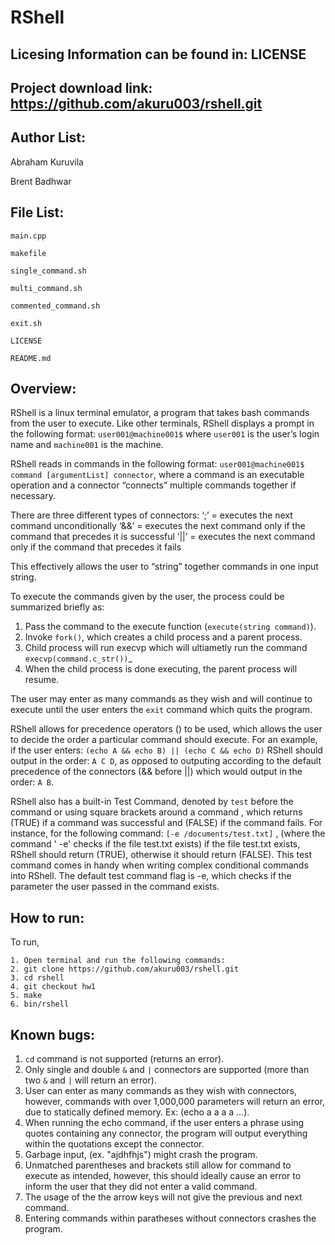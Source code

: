 RShell
=======

Licesing Information can be found in: LICENSE
---
Project download link: https://github.com/akuru003/rshell.git
---

Author List:
-----------
Abraham Kuruvila
 
Brent Badhwar

File List:
------
```
main.cpp

makefile

single_command.sh

multi_command.sh

commented_command.sh

exit.sh

LICENSE

README.md
```

Overview:
---

RShell is a linux terminal emulator, a program that takes bash commands from the user to execute. Like other terminals, RShell displays a prompt in the following format: `user001@machine001$` where `user001` is the user’s login name and `machine001` is the machine. 

RShell reads in commands in the following format:
`user001@machine001$ command [argumentList] connector`, where a command is an executable operation and a connector “connects” multiple commands together if necessary. 

There are three different types of connectors:
‘;’ = executes the next command unconditionally
‘&&’ = executes the next command only if the command that precedes it is successful
‘||’ = executes the next command only if the command that precedes it fails

This effectively allows the user to “string” together commands in one input string.

To execute the commands given by the user, the process could be summarized briefly as: 
1. Pass the command to the execute function (`execute(string command)`). 
2. Invoke `fork()`, which creates a child process and a parent process. 
3. Child process will run execvp which will ultiametly run the command  `execvp(command.c_str())`_
4. When the child process is done executing, the parent process will resume.  

The user may enter as many commands as they wish and will continue to execute until the user enters the `exit` command which quits the program.

RShell allows for precedence operators () to be used, which allows the user to decide the order 
a particular command should execute. For an example, if the user enters: `(echo A && echo B) || (echo C && echo D)` RShell should output in the order: `A C D`, as opposed to outputing according to the default precedence of the connectors (&& before ||) which would output in the order: `A B`. 

RShell also has a built-in Test Command, denoted by `test` before the command or using square brackets around a command , which returns (TRUE) if a  command was successful and (FALSE) if the command fails. For instance, for the following command: `[-e /documents/test.txt]` , (where the command ' -e' checks if the file test.txt exists) if the file test.txt exists, RShell should return (TRUE), otherwise it should return (FALSE). This test command comes in handy when writing complex conditional commands into RShell. The default test command flag is -e, which checks if the parameter the user passed in the command exists.  


How to run:
---
To run,

``` 
1. Open terminal and run the following commands:
2. git clone https://github.com/akuru003/rshell.git
3. cd rshell
4. git checkout hw1
5. make
6. bin/rshell
```

Known bugs:
---

1. `cd` command is not supported (returns an error).
2. Only single and double `&` and `|` connectors are supported
(more than two `&` and `|` will return an error). 
3. User can enter as many commands as they wish with connectors, however, commands with over 1,000,000 parameters will return an error, due to statically defined memory. Ex: (echo a a a a ...). 
4. When running the echo command, if the user enters a phrase using quotes containing any connector, the program will output everything within the quotations except the connector.
5. Garbage input, (ex. "ajdhfhjs") might crash the program.
6. Unmatched parentheses and brackets still allow for command to execute as intended, however, this should ideally cause an error to inform the user that they did not enter a valid command. 
7. The usage of the the arrow keys will not give the previous and next command.
8. Entering commands within paratheses without connectors crashes the program.  


